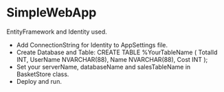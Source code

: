 # SimpleWebApp

EntityFramework and Identity used.

- Add ConnectionString for Identity to AppSettings file.
- Create Database and Table:
CREATE TABLE %YourTableName (
    TotalId INT,
    UserName NVARCHAR(88),
    Name NVARCHAR(88),
    Cost INT
);
- Set your serverName, databaseName and salesTableName in BasketStore class.
- Deploy and run.


